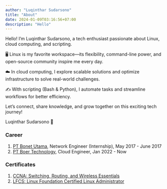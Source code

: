 ```yaml
---
author: "Luqinthar Sudarsono"
title: "About"
date: 2024-01-09T03:16:56+07:00
description: "Hello"
---
```


Hello! I’m Luqinthar Sudarsono, a tech enthusiast passionate about Linux, cloud computing, and scripting.

🖥️ Linux is my favorite workspace—its flexibility, command-line power, and open-source community inspire me every day.

☁️ In cloud computing, I explore scalable solutions and optimize infrastructure to solve real-world challenges.

✍️ With scripting (Bash & Python), I automate tasks and streamline workflows for better efficiency.

Let’s connect, share knowledge, and grow together on this exciting tech journey!

Luqinthar Sudarsono 🚀

### Career

1. [PT Bonet Utama](https://bonet.co.id), Network Engineer (Internship), May 2017 - June 2017
2. [PT Boer Technology](https://btech.id), Cloud Engineer, Jan 2022 - Now

### Certificates

1. [CCNA: Switching, Routing, and Wireless Essentials](https://www.credly.com/badges/41dc68a5-bd31-48f7-aca3-ce1029a70847/public_url)
2. [LFCS: Linux Foundation Certified Linux Administrator](https://www.credly.com/badges/e33f1ce0-d447-4386-be57-f11665bdca73/public_url)
